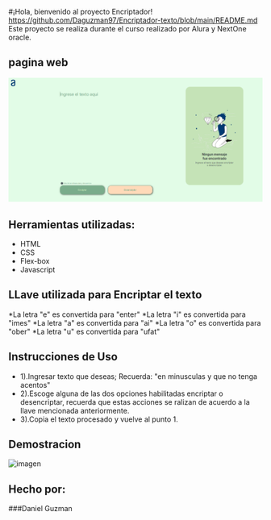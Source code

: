 #¡Hola, bienvenido al proyecto Encriptador!
https://github.com/Daguzman97/Encriptador-texto/blob/main/README.md
Este proyecto se realiza durante el curso realizado por Alura y NextOne oracle.

## pagina web
![imagen](https://github.com/Daguzman97/Encriptador-texto/blob/main/Encriptador.png)

## Herramientas utilizadas:

* HTML
* CSS
* Flex-box
* Javascript

## LLave utilizada para Encriptar el texto
*La letra "e" es convertida para "enter"
*La letra "i" es convertida para "imes"
*La letra "a" es convertida para "ai"
*La letra "o" es convertida para "ober"
*La letra "u" es convertida para "ufat"

## Instrucciones de Uso
* 1).Ingresar texto que deseas; Recuerda: "en minusculas y que no tenga acentos"
* 2).Escoge alguna de las dos opciones habilitadas encriptar o desencriptar, recuerda que estas acciones se ralizan de acuerdo a la llave mencionada anteriormente.
* 3).Copia el texto procesado y vuelve al punto 1.

## Demostracion
![imagen](https://github.com/Daguzman97/Encriptador-texto/blob/main/demostracion.gif)

## Hecho por:

###Daniel Guzman 
